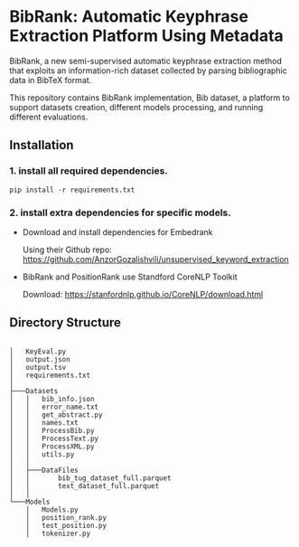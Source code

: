 # BibRank: Automatic Keyphrase Extraction Platform Using Metadata

BibRank, a new semi-supervised automatic keyphrase extraction method that exploits an information-rich dataset collected by parsing bibliographic data in BibTeX format.

This repository contains BibRank implementation, Bib dataset, a platform to support datasets creation, different models processing, and running different evaluations. 


## Installation 

### 1. install all required dependencies. 

```
pip install -r requirements.txt
```
### 2. install extra dependencies for specific models. 

- Download and install dependencies for Embedrank

    Using their Github repo: https://github.com/AnzorGozalishvili/unsupervised_keyword_extraction


- BibRank and PositionRank use Standford CoreNLP Toolkit

    Download: https://stanfordnlp.github.io/CoreNLP/download.html

## Directory Structure
```

│   KeyEval.py
│   output.json
│   output.tsv
│   requirements.txt
│
├───Datasets
│   │   bib_info.json
│   │   error_name.txt
│   │   get_abstract.py
│   │   names.txt
│   │   ProcessBib.py
│   │   ProcessText.py
│   │   ProcessXML.py
│   │   utils.py
│   │
│   ├───DataFiles
│   │       bib_tug_dataset_full.parquet
│   │       text_dataset_full.parquet
│   │
└───Models
    │   Models.py
    │   position_rank.py
    │   test_position.py
    │   tokenizer.py
    
```